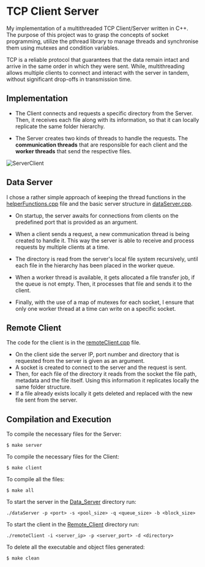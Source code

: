 # TCP Client Server

My implementation of a multithreaded TCP Client/Server written in C++. The purpose of this project was to grasp the concepts of socket programming, utilize the pthread library to manage threads and synchronise them using mutexes and condition variables.

TCP is a reliable protocol that guarantees that the data remain intact and arrive in the same order in which they were sent. While, multithreading allows multiple clients to connect and interact with the server in tandem, without significant drop-offs in transmission time.

## Implementation

- The Client connects and requests a specific directory from the Server. Then, it receives each file along with its information, so that it can locally replicate the same folder hierarchy. 

- The Server creates two kinds of threads to handle the requests. The **communication threads** that are responsible for each client and the **worker threads** that send the respective files.

![ServerClient](https://user-images.githubusercontent.com/73662635/180067338-e6df7da1-c5e4-4f0c-89e2-a787c2d01608.png)

## Data Server

I chose a rather simple approach of keeping the thread functions in the [helperFunctions.cpp](Data_Server/helperFunctions.cpp) file and the basic server structure in [dataServer.cpp](Data_Server/dataServer.cpp).

- On startup, the server awaits for connections from clients on the predefined port that is provided as an argument.

- When a client sends a request, a new communication thread is being created to handle it. This way the server is able to receive and process requests by multiple clients at a time.

- The directory is read from the server's local file system recursively, until each file in the hierarchy has been placed in the worker queue.

- When a worker thread is available, it gets allocated a file transfer job, if the queue is not empty. Then, it processes that file and sends it to the client.

- Finally, with the use of a map of mutexes for each socket, I ensure that only one worker thread at a time can write on a specific socket.

## Remote Client
The code for the client is in the [remoteClient.cpp](Remote_Client/remoteClient.cpp) file.
- On the client side the server IP, port number and directory that is requested from the server is given as an argument. 
- A socket is created to connect to the server and the request is sent. 
- Then, for each file of the directory it reads from the socket the file path, metadata and the file itself. Using this information it replicates locally the same folder structure.
- If a file already exists locally it gets deleted and replaced with the new file sent from the server.

## Compilation and Execution

To compile the necessary files for the Server:
```
$ make server
```

To compile the necessary files for the Client:
```
$ make client
```

To compile all the files:
```
$ make all
```

To start the server in the [Data_Server](Data_Server/) directory run:
```
./dataServer -p <port> -s <pool_size> -q <queue_size> -b <block_size>
```

To start the client in the [Remote_Client](Remote_Client/) directory run:
```
./remoteClient -i <server_ip> -p <server_port> -d <directory>
```

To delete all the executable and object files generated:
```
$ make clean
```
